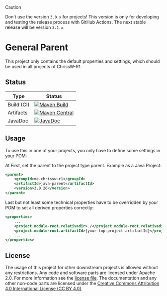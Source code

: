 > [!CAUTION]
> Don't use the version `3.0.x` for projects!
> This version is only for developing and testing the release process with
> GitHub Actions.
> The next stable release will be version `3.1.x`.

# General Parent

This project only contains the default properties and settings, which should be
used in all projects of ChrissW-R1.

## Status

| Type       | Status                                                                                                                                                                                                                                                               |
|------------|----------------------------------------------------------------------------------------------------------------------------------------------------------------------------------------------------------------------------------------------------------------------|
| Build (CI) | [![Maven Build](https://github.com/ChrissW-R1/general-parent/actions/workflows/maven-build.yml/badge.svg)](https://github.com/ChrissW-R1/general-parent/actions/workflows/maven-build.yml) |
| Artifacts  | [![Maven Central](https://img.shields.io/maven-central/v/me.chrissw-r1/general-parent)](https://central.sonatype.com/artifact/me.chrissw-r1/general-parent)                                                          |
| JavaDoc    | [![JavaDoc](https://javadoc.io/badge/me.chrissw-r1/general-parent.svg)](https://javadoc.io/doc/me.chrissw-r1/general-parent)                                                                                         |

## Usage

To use this in one of your projects, you only have to define some settings in
your POM:

At First, set the parent to the project type parent. Example as a Java Project:
```XML
<parent>
	<groupId>me.chrissw-r1</groupId>
	<artifactId>java-parent</artifactId>
	<version>3.0.26</version>
</parent>
```

Last but not least some technical properties have to be overridden by your POM
to set all derived properties correctly:
```XML
<properties>
	...
	<project.module-root.relativedir>./</project.module-root.relativedir>
	<project.module-root.artifactId>{your-top-project-artifactId}</project.module-root.artifactId>
	...
</properties>
```

## License

The usage of this project for other downstream projects is allowed without any
restrictions. Any code and software parts are licensed under Apache 2.0. For
more information see the [license file](LICENSE). The documentation and any
other non-code parts are licensed under
the [Creative Commons Attribution 4.0 International License (CC BY 4.0)](https://creativecommons.org/licenses/by/4.0/).
